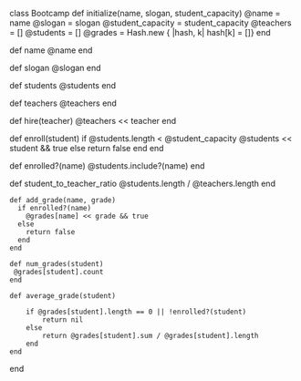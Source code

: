 class Bootcamp
  def initialize(name, slogan, student_capacity)
    @name = name
    @slogan = slogan
    @student_capacity = student_capacity
    @teachers = []
    @students = []
    @grades = Hash.new { |hash, k| hash[k] = []} 
  end
  
  def name
    @name
  end

  def slogan
    @slogan
  end

  def students
    @students
  end

  def teachers
    @teachers
  end

  def hire(teacher)
    @teachers << teacher
  end

  def enroll(student)
    if @students.length < @student_capacity
        @students << student && true
    else
        return false
    end
  end

  def enrolled?(name)
    @students.include?(name)
  end
  
  def student_to_teacher_ratio
    @students.length / @teachers.length
  end

    def add_grade(name, grade)
      if enrolled?(name)
        @grades[name] << grade && true
      else
        return false
      end
    end

    def num_grades(student)
     @grades[student].count
    end

    def average_grade(student)
      
        if @grades[student].length == 0 || !enrolled?(student)
            return nil
        else
            return @grades[student].sum / @grades[student].length
        end
    end

end
